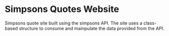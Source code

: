 # Simpsons Quotes Website

Simpsons quote site built using the simpsons API. The site uses a class-based structure to consume and mainpulate the data provided from the API.
